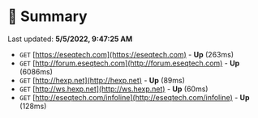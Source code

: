 # 📖 Summary
Last updated: **5/5/2022, 9:47:25 AM**

- `GET` [https://eseqtech.com](https://eseqtech.com) - **Up** (263ms)
- `GET` [http://forum.eseqtech.com](http://forum.eseqtech.com) - **Up** (6086ms)
- `GET` [http://hexp.net](http://hexp.net) - **Up** (89ms)
- `GET` [http://ws.hexp.net](http://ws.hexp.net) - **Up** (60ms)
- `GET` [http://eseqtech.com/infoline](http://eseqtech.com/infoline) - **Up** (128ms)
